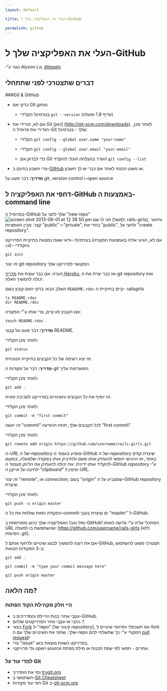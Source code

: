 ```yaml
---
layout: default

title: העלי את האפליקציה שלך ל-GitHub

permalink: github
---
```


# העלי את האפליקציה שלך ל-GitHub

*נוצר ע"י Alyson La, [@taxaly](https://www.twitter.com/taxaly)*

## דברים שתצטרכי לפני שתתחלי

###Git & GitHub

* בדקי אם Git מותקן
	* בטרמינל הקלידי `git --version` (עדיף 1.8 ומעלה)

* אם לא, הורידי את Git [כאן] (http://git-scm.com/downloads).
	לאחר מכן, הגדירי את פרופיל ה-Git שלך - בטרמינל:
	* הקלידי `git config --global user.name "your-name"`
	* הקלידי `git config --global user.email "your-email"`
        
	* _כדי לבדוק אם Git הוגדר בהצלחה תוכלי להקליד_ `git config --list`

* צרי חשבון בחינם ב-[GitHub](https://github.com) או פשוט הכנסי לאתר אם כבר יש לך חשבון.

**מדריך:** דבר מעט על git, version control ו-open source

## דחפי את האפליקציה ל-GitHub באמצעות ה-command line

בפרופיל ה-GitHub שלך לחצי על "new repo" ![screen shot 2013-06-01 at 12 38 50 pm](https://f.cloud.github.com/assets/2623954/595307/eb70c6cc-caf2-11e2-9d2d-60deb31ac049.png) תני לו שם (למשל: rails-girls), ותיאור קצר. מבין האופציות "public" ו-"private", בחרי את "public", ולחצי על "create repository".

בטרמינל--ודאי שאת נמצאת בתיקיית הפרוייקט (אם לא, הגיעי אליה באמצעות הפקודה `cd`)--והקלידי:

`git init`

זה יצור git repository המקושר לפרוייקט שלך.

*הערה:* אם כבר עשית את [מדריך Heroku](/heroku), אז כבר יצרת את ה-git repository ואת יכולה להמשיך האלה.

השלב הבא:
בדקי האם קובץ בשם `READEME.rdoc` קיים בתיקיית ה- railsgirls 

<div class="os-specific">
  <div class="nix">
    <code>ls README.rdoc</code>
  </div>
  <div class="win">
    <code>dir README.rdoc</code>
  </div>
</div>

אם הקובץ לא קיים, צרי אותו ע״י הפקודה:

`touch README.rdoc`

**מדריך:** דבר מעט על קבצי README.

לאחר מכן הקלידי:

`git status`

זה יציג רשימה של כל הקבצים בתיקייה הנוכחית.

**מדריך:** דבר על פקודות ה-git המועדפות עליך.

לאחר מכן הקלידי:

`git add .`

זה יוסיף את כל הקבצים והשינויים בפרוייקט לסביבה זמנית.

לאחר מכן הקלידי:

`git commit -m "first commit"`

זה יעשה "commit" לכל הקבצים שלך, תחת ההודעה "first commit".

לאחר מכן הקלידי:

`git remote add origin https://github.com/username/rails-girls.git`

_ה-URL של ה-repository מופיע בעמוד ה-GitHub של ה-repository שיצרת קודם באתר, אז הרגישי חופשי להעתיק אותו משם ולהדביק אותו בפקודה שלמעלה, במקום להקליד אותו ידינית. את יכולה להעתיק את הלינק מעמוד ה-GitHub repository ע"י לחיצה על אייקון ה-"clipboard" מימין ל-URL._

זה יצור "remote", או _connection_, בשם "origin" שמצביע על ה-GitHub repository שיצרת.

לאחר מכן הקלידי:

`git push -u origin master`

הפקודה הזאת שולחת את כל ה-commit-ים שיצרת בענך "master" ל-GitHub.

מזל טוב! האפליקציה שלך כרגע מפורסמת ב-GitHub! הסתכלי עליה ע"י גלישה לאותו URL שהשתמשת בו למעלה: https://github.com/username/rails-girls (ללא הסיומת .git).

אם את רוצה להמשיך לבצע שינויים ולדחוף אותם ל-GitHub, תצטרכי פשוט להשתמש ב-3 הפקודות הבאות:

`git add .`

`git commit -m "type your commit message here"`

`git push origin master`

## מה הלאה?

### היי חלק מקהילת הקוד הפתוח
 
 * עקבי אחרי בנות הריילס והמדריכים ב-GitHub.
 * ככבי או עקבי אחר הפרוייקטים שלהם. <span class="hebrew-fix">f</span>
 * בצעי [Fork](https://help.github.com/articles/fork-a-repo) ל-"repo" (קיצור של repository), ואז תשכפלי ותדחפי שינויים ל-fork שלך. שתפי את השינויים שלך עם ה-repo המקורי ע"י כך שתשלחי להם [pull request](https://help.github.com/articles/using-pull-requests)!
 * צרי "issue" בפרוייקט כשאת מוצאת באג.
 * גלי פרוייקטי open source אחרים - חפשי לפי שפת תכנות או מילת מפתח.

### למדי עוד על Git

 * נסי את המדריך [trygit.org](http://try.github.io/)
 * השתמשי ב-[Git Cheatsheet](https://na1.salesforce.com/help/doc/en/salesforce_git_developer_cheatsheet.pdf)
 * חפי עוד פקודות Git ב-[git-scm.org](http://git-scm.com/)
 





